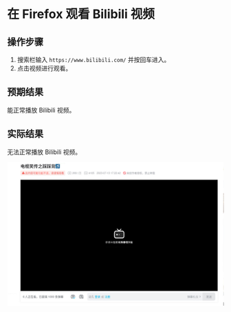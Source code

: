 # 在 Firefox 观看 Bilibili 视频

## 操作步骤

1. 搜索栏输入 `https://www.bilibili.com/` 并按回车进入。
2. 点击视频进行观看。

## 预期结果

能正常播放 Bilibili 视频。

## 实际结果

无法正常播放 Bilibili 视频。

![alt text](bilibili.png)